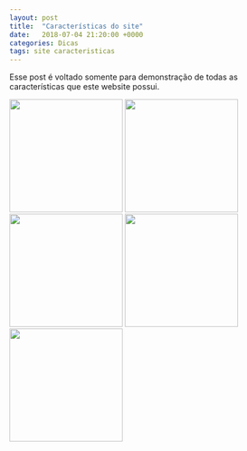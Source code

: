 ```yaml
---
layout: post
title:  "Características do site"
date:   2018-07-04 21:20:00 +0000
categories: Dicas
tags: site caracteristicas
---
```


Esse post é voltado somente para demonstração de todas as características que este website possui.


<div class="carousel">
  <a class="carousel-item" href="#one!"><img src="https://s5.favim.com/orig/54/bubble-bubbles-clouds-colours-Favim.com-522009.jpg" height="200"></a>
  <a class="carousel-item" href="#two!"><img src="https://s5.favim.com/orig/54/bubble-bubbles-clouds-colours-Favim.com-522009.jpg" height="200"></a>
  <a class="carousel-item" href="#three!"><img src="https://s5.favim.com/orig/54/bubble-bubbles-clouds-colours-Favim.com-522009.jpg" height="200"></a>
  <a class="carousel-item" href="#four!"><img src="https://s5.favim.com/orig/54/bubble-bubbles-clouds-colours-Favim.com-522009.jpg" height="200"></a>
  <a class="carousel-item" href="#five!"><img src="https://s5.favim.com/orig/54/bubble-bubbles-clouds-colours-Favim.com-522009.jpg" height="200"></a>
</div>

<script>
   $(document).ready(function(){
    $('.carousel').carousel();
  });
</script>

